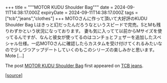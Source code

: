 +++
title = """MOTOR KUDU  Shoulder Bag"""
date = 2024-09-11T14:38:17.000Z
expiryDate = 2024-09-11T14:38:17.000Z
tags = ["tcb","jeans","clothes"]
+++
MOTOさんに作って頂いて大好評のKUDU Shoulder Bag Lはきっと幻だったんだろうなというスピードで完売。SとMも残りわずかという状況になっております。 妻も気に入ってて以前からMサイズを使ってるんですが、なんと彼女が使ってるのはコンチョとフェザーを追加したスペシャル仕様。一応MOTOさんに確認したらカスタムを受け付けてくれるみたいなので少しづつアップデートしていくのもこのシリーズの楽しみかと思います。 Moto̵ \[…\]

The post [MOTOR KUDU Shoulder Bag](http://tcbjeans.com/2024/09/11/49073) first appeared on [TCB jeans](http://tcbjeans.com).

[[source]](http://tcbjeans.com/2024/09/11/49073)

